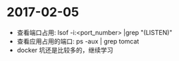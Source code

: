 # 2017-02-05

 - 查看端口占用: lsof -i:<port_number> |grep "(LISTEN)"
 - 查看应用占用的端口: ps -aux | grep tomcat
 - docker 坑还是比较多的，继续学习